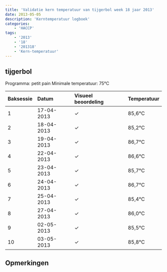 ```yaml
---
title: 'Validatie kern temperatuur van tijgerbol week 18 jaar 2013'
date: 2013-05-05
description: 'Kerntemperatuur logboek'
categories:
    - 'HACCP'
tags:
    - '2013'
    - '18'
    - '201318'
    - 'Kern-temperatuur'
---
```


## tijgerbol

Programma: petit pain
Minimale temperatuur: 75°C

| Baksessie | Datum | Visueel beoordeling | Temperatuur |
|:---|:---|:---|:---|
| 1 | 17-04-2013 | &check; | 85,6°C |
| 2 | 18-04-2013 | &check; | 85,2°C |
| 3 | 19-04-2013 | &check; | 86,7°C |
| 4 | 22-04-2013 | &check; | 86,6°C |
| 5 | 23-04-2013 | &check; | 85,7°C |
| 6 | 24-04-2013 | &check; | 86,7°C |
| 7 | 25-04-2013 | &check; | 85,4°C |
| 8 | 27-04-2013 | &check; | 86,0°C |
| 9 | 02-05-2013 | &check; | 85,5°C |
| 10 | 03-05-2013 | &check; | 85,8°C |

## Opmerkingen


